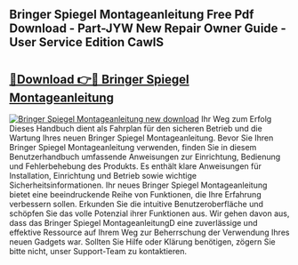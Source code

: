 ## Bringer Spiegel Montageanleitung Free Pdf Download - Part-JYW New Repair Owner Guide - User Service Edition CawlS

# <h2><a href="http://df7kvze.blite.top/?on=Bringer+Spiegel+Montageanleitung">🔗Download 👉🔴 Bringer Spiegel Montageanleitung</a></h2>

[![Bringer Spiegel Montageanleitung new download](https://i.imgur.com/lujVjoI.png)](http://df7kvze.blite.top/?on=Bringer+Spiegel+Montageanleitung)
Ihr Weg zum Erfolg Dieses Handbuch dient als Fahrplan für den sicheren Betrieb und die Wartung Ihres neuen Bringer Spiegel Montageanleitung. Bevor Sie Ihren Bringer Spiegel Montageanleitung verwenden, finden Sie in diesem Benutzerhandbuch umfassende Anweisungen zur Einrichtung, Bedienung und Fehlerbehebung des Produkts. Es enthält klare Anweisungen für Installation, Einrichtung und Betrieb sowie wichtige Sicherheitsinformationen. Ihr neues Bringer Spiegel Montageanleitung bietet eine beeindruckende Reihe von Funktionen, die Ihre Erfahrung verbessern sollen. Erkunden Sie die intuitive Benutzeroberfläche und schöpfen Sie das volle Potenzial ihrer Funktionen aus. Wir gehen davon aus, dass das Bringer Spiegel MontageanleitungD eine zuverlässige und effektive Ressource auf Ihrem Weg zur Beherrschung der Verwendung Ihres neuen Gadgets war. Sollten Sie Hilfe oder Klärung benötigen, zögern Sie bitte nicht, unser Support-Team zu kontaktieren.
